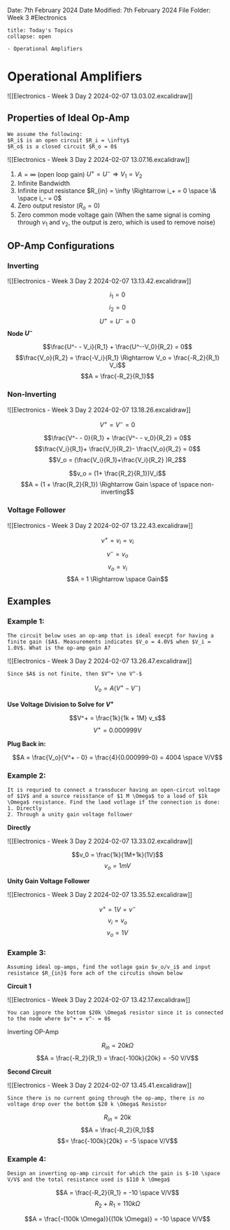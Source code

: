Date: 7th February 2024
Date Modified: 7th February 2024
File Folder: Week 3
#Electronics

```ad-abstract
title: Today's Topics
collapse: open

- Operational Amplifiers

```

# Operational Amplifiers

![[Electronics - Week 3 Day 2 2024-02-07 13.03.02.excalidraw]]

## Properties of Ideal Op-Amp

```ad-note
We assume the following:
$R_i$ is an open circuit $R_i = \infty$
$R_o$ is a closed circuit $R_o = 0$
```

![[Electronics - Week 3 Day 2 2024-02-07 13.07.16.excalidraw]]



1. $A = \infty$ (open loop gain) $U^+ = U^- \Rightarrow V_1 = V_2$
2. Infinite Bandwidth
3. Infinite input resistance $R_{in} = \infty \Rightarrow i_+ = 0 \space \& \space i_- = 0$
4. Zero output resistor ($R_o = 0$)
5. Zero common mode voltage gain (When the same signal is coming through $v_1$ and $v_2$, the output is zero, which is used to remove noise)

## OP-Amp Configurations

### Inverting

![[Electronics - Week 3 Day 2 2024-02-07 13.13.42.excalidraw]]

$$i_1 = 0$$
$$i_2 = 0$$
$$U^+ = U^- = 0$$
**Node $U^-$**

$$\frac{U^- - V_i}{R_1} + \frac{U^--V_0}{R_2} = 0$$
$$\frac{V_o}{R_2} = \frac{-V_i}{R_1} \Rightarrow V_o = \frac{-R_2}{R_1} V_i$$
$$A = \frac{-R_2}{R_1}$$

### Non-Inverting

![[Electronics - Week 3 Day 2 2024-02-07 13.18.26.excalidraw]]

$$V^+ = V^- = 0$$

$$\frac{V^- - 0}{R_1} + \frac{V^- - v_0}{R_2} = 0$$
$$\frac{V_i}{R_1}+ \frac{V_I}{R_2}- \frac{V_o}{R_2} = 0$$
$$V_o = (\frac{V_i}{R_1}+\frac{V_i}{R_2} )R_2$$

$$v_o = (1+ \frac{R_2}{R_1})V_i$$
$$A = (1 + \frac{R_2}{R_1}) \Rightarrow Gain \space of \space non-inverting$$
### Voltage Follower

![[Electronics - Week 3 Day 2 2024-02-07 13.22.43.excalidraw]]

$$v^+ = v_i = v_i$$
$$v^- = v_o$$
$$v_o = v_i$$
$$A = 1 \Rightarrow \space Gain$$

## Examples

### Example 1:

```ad-question
The circuit below uses an op-amp that is ideal execpt for having a finite gain ($A$. Measurements indicates $V_o = 4.0V$ when $V_i = 1.0V$. What is the op-amp gain A?
```

![[Electronics - Week 3 Day 2 2024-02-07 13.26.47.excalidraw]]

```ad-important
Since $A$ is not finite, then $V^+ \ne V^-$
```

$$V_o = A(V^+ - V^-)$$

**Use Voltage Division to Solve for $V^+$**

$$V^+ = \frac{1k}{1k + 1M} v_s$$
$$V^+ = 0.000999V$$

**Plug Back in:**

$$A = \frac{V_o}{V^+ - 0} = \frac{4}{0.000999-0} = 4004 \space V/V$$

### Example 2:

```ad-question
It is requried to connect a transducer having an open-circut voltage of $1V$ and a source reisstance of $1 M \Omega$ to a load of $1k \Omega$ resistance. Find the laod votlage if the connection is done:
1. Directly
2. Through a unity gain voltage follower
```

**Directly**

![[Electronics - Week 3 Day 2 2024-02-07 13.33.02.excalidraw]]

$$v_0 = \frac{1k}{1M+1k}(1V)$$
$$v_o = 1mV$$

**Unity Gain Voltage Follower**

![[Electronics - Week 3 Day 2 2024-02-07 13.35.52.excalidraw]]

$$v^+ = 1V = v^-$$
$$v_i = v_o$$
$$v_o = 1V$$

### Example 3:

```ad-question
Assuming ideal op-amps, find the votlage gain $v_o/v_i$ and input resistance $R_{in}$ fore ach of the circutis shown below
```

**Circuit 1**

![[Electronics - Week 3 Day 2 2024-02-07 13.42.17.excalidraw]]

```ad-important
You can ignore the bottom $20k \Omega$ resistor since it is connected to the node where $v^+ = v^- = 0$
```

Inverting OP-Amp

$$R_{in} = 20k \Omega$$
$$A = \frac{-R_2}{R_1} = \frac{-100k}{20k} = -50 V/V$$


**Second Circuit**

![[Electronics - Week 3 Day 2 2024-02-07 13.45.41.excalidraw]]

```ad-note
Since there is no current going through the op-amp, there is no voltage drop over the bottom $20 k \Omega$ Resistor
```
$$R_{in} = 20k$$
$$A = \frac{-R_2}{R_1}$$
$$= \frac{-100k}{20k} = -5 \space V/V$$
### Example 4:

```ad-question
Design an inverting op-amp circuit for which the gain is $-10 \space V/V$ and the total resistance used is $110 k \Omega$
```

$$A = \frac{-R_2}{R_1} = -10 \space V/V$$
$$R_2 + R_1 = 110k \Omega$$

$$A = \frac{-(100k \Omega)}{(10k \Omega)} = -10 \space V/V$$

